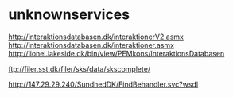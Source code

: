 # unknownservices

http://interaktionsdatabasen.dk/interaktionerV2.asmx
http://interaktionsdatabasen.dk/interaktioner.asmx
http://lionel.lakeside.dk/bin/view/PEMkons/InteraktionsDatabasen

ftp://filer.sst.dk/filer/sks/data/skscomplete/

http://147.29.29.240/SundhedDK/FindBehandler.svc?wsdl
